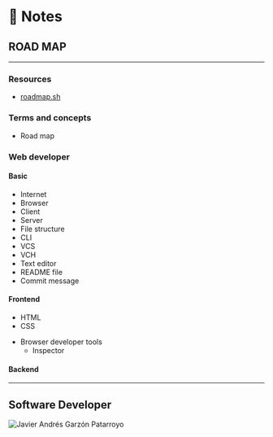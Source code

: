 # :memo: Notes
## ROAD MAP
- - -
### Resources
- [roadmap.sh](https://roadmap.sh/)
### Terms and concepts
- Road map
### Web developer
#### Basic
- Internet
- Browser
- Client
- Server
- File structure
- CLI
- VCS
- VCH
- Text editor
- README file
- Commit message
#### Frontend
- HTML
- CSS
* Browser developer tools
  - Inspector
#### Backend
- - -
## Software Developer
![Javier Andrés Garzón Patarroyo](https://javierandresgp.com)
